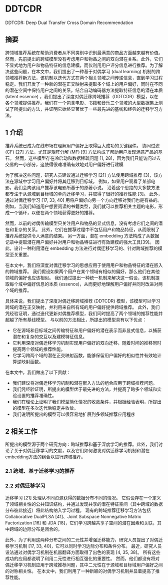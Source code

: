 # DDTCDR

DDTCDR: Deep Dual Transfer Cross Domain Recommendation

## 摘要

跨领域推荐系统在帮助消费者从不同类别中识别最满意的商品方面越来越有价值。然而，先前提出的跨域模型没有考虑用户和物品之间的双向潜在关系。此外，它们不显式地为用户和物品特征的信息建模，而仅利用用户评分信息进行推荐。为了解决这些问题，在本文中，我们提出了一种基于对偶学习 (dual learning) 机制的跨领域推荐新方法，该机制以迭代方式在两个相关领域之间传递信息，直到学习过程稳定。我们开发了一种新的潜在正交映射来提取多个域上的用户偏好，同时在不同的潜在空间中保持用户之间的关系。结合自动编码器方法提取特征信息的潜在本质 (latent essence) ，我们提出了深度对偶迁移跨域推荐（DDTCDR）模型，以在各个领域提供推荐。我们在一个包含电影、书籍和音乐三个领域的大型数据集上测试了所提出的方法，并证明它始终显著优于一些最先进的基线和经典的迁移学习方法。

## 1 介绍

推荐系统已成为在线市场在理解用户偏好上取得巨大成功的关键组件。 协同过滤 (CF) [27] 方法，尤其是矩阵分解 (MF) [9] 方法构成了帮助用户发现满意产品的基石。 然而，这些模型存在冷启动和数据稀疏问题 [1, 28]，因为我们只能访问过去交易的一小部分，这使得很难准确有效地对用户偏好进行建模

为了解决这些问题，研究人员建议通过迁移学习 [21] 方法使用跨域推荐 [3]，该方法在源域中学习用户偏好并将其迁移到目标域。 例如，如果用户观看了某部电影，我们会向该用户推荐该电影所基于的原著小说。 沿着这个思路的大多数方法都专注于从源域到目标域的单向迁移学习，并取得了很好的推荐性能 [3]。 此外，通过对偶迁移学习 [17, 33, 40] 用将户偏好向另一个方向迁移对我们也是有益的。 例如，当我们知道用户想要阅读的书籍类型，我们就可以推荐相关主题的电影，形成一个循环，以便在两个领域获得更好的推荐。

然而，以前的对偶传输模型只关注用户和物品的显式信息，没有考虑它们之间的潜在和复杂的关系。 此外，它们在推荐过程中不包括用户和物品特征，从而限制了推荐系统提供令人满意的结果。 另一方面，潜在 embedding 方法构成了从数据记录中提取潜在用户偏好并对用户和物品特征进行有效建模的强大工具[39]。 因此，设计一种利用潜在 embedding 方法进行对偶迁移学习的、针对跨域推荐的模型至关重要。

在本文中，我们将深度对偶迁移学习的思想应用于使用用户和物品特征的潜在嵌入的跨域推荐。 我们假设如果两个用户在某个领域有相似的偏好，那么他们在其他领域的偏好也应该相似。 我们通过提出一种统一机制来解决这一假设，该机制提取每个域中偏好信息的本质 (essence)，从而更好地理解用户偏好并同时改进对两个域的推荐。

具体来说，我们提出了深度对偶迁移跨域推荐 (DDTCDR) 模型，该模型可以学习跨域的潜在正交映射，并利用来自所有域的用户偏好提供跨域推荐。 此外，我们凭经验证明，通过迭代更新对偶推荐模型，我们同时提高了两个领域的推荐性能并超越了所有基线模型。
与以前的方法相比，所提出的模型具有以下优点：

- 它在源域和目标域之间传输特征和用户偏好的潜在表示而非显式信息，以捕获潜在和复杂的交互以及建模特征信息。
- 它利用深度对偶迁移学习机制实现用户偏好的双向迁移，随着时间的推移同时提高两个领域的推荐性能。
- 它学习跨两个域的潜在正交映射函数，能够保留用户偏好的相似性并有效地计算逆映射函数。

在本文中，我们做出了以下贡献：

- 我们建议将对偶迁移学习机制和潜在嵌入方法的组合应用于跨域推荐问题。
- 我们凭经验证明，所提出的模型优于最先进的方法，并提高了跨多个领域和实验设置的推荐准确性。
- 我们在理论上证明了我们模型简化情况的收敛条件，并根据经验表明，所提出的模型在多次迭代后稳定并收敛。
- 我们说明所提出的模型可以很容易地扩展到多领域推荐应用程序

## 2 相关工作

所提出的模型源于两个研究方向：跨域推荐和基于深度学习的推荐。此外，我们讨论了关于对偶迁移学习的文献，以及它们如何激发对偶迁移学习机制和潜在embedding方法的组合以进行跨域推荐。

### 2.1 跨域、基于迁移学习的推荐

### 2.2 对偶迁移学习

迁移学习 [21] 处理从不同资源获得的数据分布不同的情况。 它假设存在一个定义了领域相关性的公共知识结构，并通过发现共享的潜在特征空间（其中跨域的数据分布彼此接近）将此结构纳入学习过程。 现有的跨域推荐迁移学习方法包括 Collaborative DualPLSA [41]、Joint Subspace Nonnegative Matrix Factorization [16] 和 JDA [18]，它们学习跨越共享子空间的潜在因素和关联，其中跨域的边际分布是闭合的。

此外，为了利用这两种分布之间的二元性并增强迁移能力，研究人员提出了对偶迁移学习机制 [17, 33, 40]，它可以同时学习边际分布和条件分布。 最近，研究人员设法通过对偶学习机制在机器翻译方面取得了出色的表现 [4, 35, 38]。 所有这些成功的应用都说明了利用二元性进行相互强化的重要性。 然而，他们都没有将对偶迁移学习机制应用于跨域推荐问题，其中二元性在于源域和目标域用户偏好之间的对称相关性。 在本文中，我们利用了一种新颖的对偶学习机制并显着提高了推荐性能。

